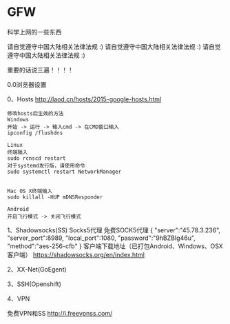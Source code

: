 # GFW
科学上网的一些东西

请自觉遵守中国大陆相关法律法规 :)
请自觉遵守中国大陆相关法律法规 :)
请自觉遵守中国大陆相关法律法规 :)


重要的话说三遍！！！！

0.0浏览器设置


0、Hosts
	http://laod.cn/hosts/2015-google-hosts.html
	
	修改hosts后生效的方法
	Windows
	开始 -> 运行 -> 输入cmd -> 在CMD窗口输入
	ipconfig /flushdns

	Linux
	终端输入
	sudo rcnscd restart
	对于systemd发行版，请使用命令
	sudo systemctl restart NetworkManager


	Mac OS X终端输入
	sudo killall -HUP mDNSResponder

	Android
	开启飞行模式 -> 关闭飞行模式
	


1、Shadowsocks(SS)
	Socks5代理
	免费SOCK5代理
	{
		"server":"45.78.3.236",  
		"server_port":8989,
		"local_port":1080,
		"password":"9hBZBIg46u",
		"method":"aes-256-cfb"
	}
	客户端下载地址（已打包Android、Windows、OSX客户端）
	https://shadowsocks.org/en/index.html



2、XX-Net(GoEgent)

3、SSH(Openshift)

4、VPN







免费VPN和SS
http://i.freevpnss.com/


